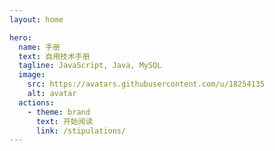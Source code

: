 ```yaml
---
layout: home

hero:
  name: 手册
  text: 自用技术手册
  tagline: JavaScript, Java, MySQL
  image:
    src: https://avatars.githubusercontent.com/u/18254135
    alt: avatar
  actions:
    - theme: brand
      text: 开始阅读
      link: /stipulations/
---
```

